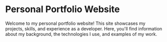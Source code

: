 # Personal Portfolio Website

Welcome to my personal portfolio website! This site showcases my projects, skills, and experience as a developer. Here, you'll find information about my background, the technologies I use, and examples of my work.